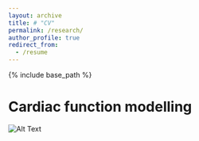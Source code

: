 ```yaml
---
layout: archive
title: # "CV"
permalink: /research/
author_profile: true
redirect_from:
  - /resume
---
```


{% include base_path %}

Cardiac function modelling
======

![Alt Text](http://haogao.github.io/images/vector_MRI.gif)



